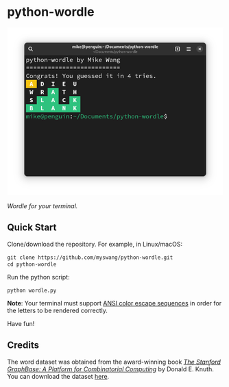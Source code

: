 # python-wordle

![example game](wordle-example.png)

*Wordle for your terminal.*

## Quick Start

Clone/download the repository. For example, in Linux/macOS:
```
git clone https://github.com/myswang/python-wordle.git
cd python-wordle
```
Run the python script:
```
python wordle.py
```

**Note**: Your terminal must support [ANSI color escape sequences](https://en.wikipedia.org/wiki/ANSI_escape_code) in order for the letters to be rendered correctly.

Have fun!

## Credits

The word dataset was obtained from the award-winning book [*The Stanford GraphBase: A Platform for Combinatorial Computing*](https://www-cs-faculty.stanford.edu/~knuth/sgb.html) by Donald E. Knuth. You can download the dataset [here](https://www-cs-faculty.stanford.edu/~knuth/sgb-words.txt).
